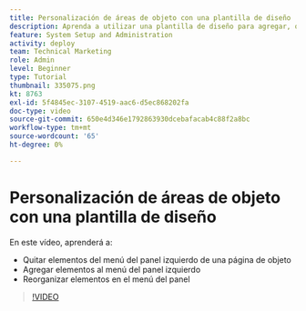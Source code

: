 ```yaml
---
title: Personalización de áreas de objeto con una plantilla de diseño
description: Aprenda a utilizar una plantilla de diseño para agregar, quitar y reorganizar elementos en el menú del panel izquierdo de [!DNL  Workfront].
feature: System Setup and Administration
activity: deploy
team: Technical Marketing
role: Admin
level: Beginner
type: Tutorial
thumbnail: 335075.png
kt: 8763
exl-id: 5f4845ec-3107-4519-aac6-d5ec868202fa
doc-type: video
source-git-commit: 650e4d346e1792863930dcebafacab4c88f2a8bc
workflow-type: tm+mt
source-wordcount: '65'
ht-degree: 0%

---
```


# Personalización de áreas de objeto con una plantilla de diseño

En este vídeo, aprenderá a:

* Quitar elementos del menú del panel izquierdo de una página de objeto
* Agregar elementos al menú del panel izquierdo
* Reorganizar elementos en el menú del panel

>[!VIDEO](https://video.tv.adobe.com/v/335075/?quality=12&learn=on)
